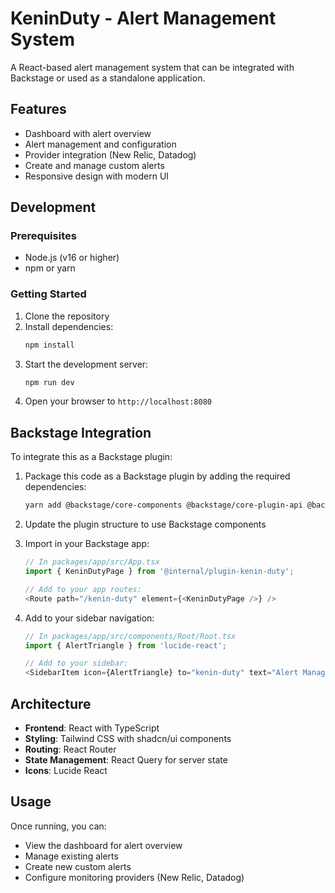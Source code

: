 
# KeninDuty - Alert Management System

A React-based alert management system that can be integrated with Backstage or used as a standalone application.

## Features

- Dashboard with alert overview
- Alert management and configuration
- Provider integration (New Relic, Datadog)
- Create and manage custom alerts
- Responsive design with modern UI

## Development

### Prerequisites
- Node.js (v16 or higher)
- npm or yarn

### Getting Started

1. Clone the repository
2. Install dependencies:
   ```bash
   npm install
   ```
3. Start the development server:
   ```bash
   npm run dev
   ```
4. Open your browser to `http://localhost:8080`

## Backstage Integration

To integrate this as a Backstage plugin:

1. Package this code as a Backstage plugin by adding the required dependencies:
   ```bash
   yarn add @backstage/core-components @backstage/core-plugin-api @backstage/theme
   ```

2. Update the plugin structure to use Backstage components

3. Import in your Backstage app:
   ```typescript
   // In packages/app/src/App.tsx
   import { KeninDutyPage } from '@internal/plugin-kenin-duty';
   
   // Add to your app routes:
   <Route path="/kenin-duty" element={<KeninDutyPage />} />
   ```

4. Add to your sidebar navigation:
   ```typescript
   // In packages/app/src/components/Root/Root.tsx
   import { AlertTriangle } from 'lucide-react';
   
   // Add to your sidebar:
   <SidebarItem icon={AlertTriangle} to="kenin-duty" text="Alert Management" />
   ```

## Architecture

- **Frontend**: React with TypeScript
- **Styling**: Tailwind CSS with shadcn/ui components
- **Routing**: React Router
- **State Management**: React Query for server state
- **Icons**: Lucide React

## Usage

Once running, you can:
- View the dashboard for alert overview
- Manage existing alerts
- Create new custom alerts
- Configure monitoring providers (New Relic, Datadog)
